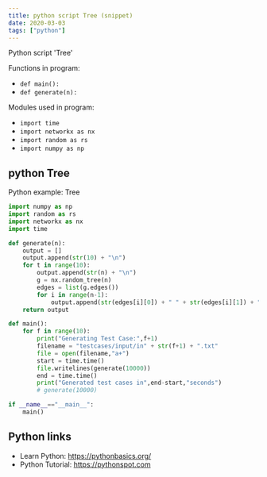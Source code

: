 ```yaml
---
title: python script Tree (snippet)
date: 2020-03-03
tags: ["python"]
---
```

Python script 'Tree'

Functions in program: 
* `def main():`
* `def generate(n):`

Modules used in program: 
* `import time `
* `import networkx as nx `
* `import random as rs `
* `import numpy as np `

## python Tree

Python example: Tree

```python
import numpy as np 
import random as rs 
import networkx as nx 
import time 

def generate(n):
	output = []
	output.append(str(10) + "\n")
	for t in range(10):
		output.append(str(n) + "\n")
		g = nx.random_tree(n)
		edges = list(g.edges())
		for i in range(n-1):
			output.append(str(edges[i][0]) + " " + str(edges[i][1]) + "\n")
	return output

def main():
	for f in range(10):
		print("Generating Test Case:",f+1)
		filename = "testcases/input/in" + str(f+1) + ".txt"
		file = open(filename,"a+")
		start = time.time()
		file.writelines(generate(10000))
		end = time.time()
		print("Generated test cases in",end-start,"seconds")
		# generate(10000)

if __name__=="__main__":
	main()

```

## Python links

- Learn Python: https://pythonbasics.org/
- Python Tutorial: https://pythonspot.com
